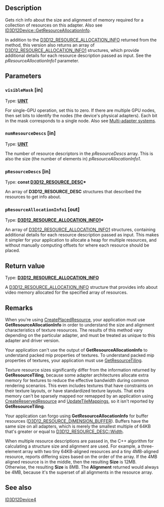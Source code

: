 ## Description

Gets rich info about the size and alignment of memory required for a collection of resources on this adapter. Also see [ID3D12Device::GetResourceAllocationInfo](https://learn.microsoft.com/windows/win32/api/d3d12/nf-d3d12-id3d12device-getresourceallocationinfo(uint_uint_constd3d12_resource_desc).md).

In addition to the [D3D12_RESOURCE_ALLOCATION_INFO](https://learn.microsoft.com/windows/win32/api/d3d12/ns-d3d12-d3d12_resource_allocation_info) returned from the method, this version also returns an array of [D3D12_RESOURCE_ALLOCATION_INFO1](https://learn.microsoft.com/windows/win32/api/d3d12/ns-d3d12-d3d12_resource_allocation_info1) structures, which provide additional details for each resource description passed as input. See the *pResourceAllocationInfo1* parameter.

## Parameters

### `visibleMask` [in]

Type: **[UINT](https://learn.microsoft.com/windows/win32/WinProg/windows-data-types)**

For single-GPU operation, set this to zero. If there are multiple GPU nodes, then set bits to identify the nodes (the device's physical adapters). Each bit in the mask corresponds to a single node. Also see [Multi-adapter systems](https://learn.microsoft.com/windows/win32/direct3d12/multi-engine).

### `numResourceDescs` [in]

Type: **[UINT](https://learn.microsoft.com/windows/win32/WinProg/windows-data-types)**

The number of resource descriptors in the *pResourceDescs* array. This is also the size (the number of elements in) *pResourceAllocationInfo1*.

### `pResourceDescs` [in]

Type: **const [D3D12_RESOURCE_DESC](https://learn.microsoft.com/windows/win32/api/d3d12/ns-d3d12-d3d12_resource_desc)\***

An array of **D3D12_RESOURCE_DESC** structures that described the resources to get info about.

### `pResourceAllocationInfo1` [out]

Type: **[D3D12_RESOURCE_ALLOCATION_INFO1](https://learn.microsoft.com/windows/win32/api/d3d12/ns-d3d12-d3d12_resource_allocation_info1)\***

An array of [D3D12_RESOURCE_ALLOCATION_INFO1](https://learn.microsoft.com/windows/win32/api/d3d12/ns-d3d12-d3d12_resource_allocation_info1) structures, containing additional details for each resource description passed as input. This makes it simpler for your application to allocate a heap for multiple resources, and without manually computing offsets for where each resource should be placed.

## Return value

Type: **[D3D12_RESOURCE_ALLOCATION_INFO](https://learn.microsoft.com/windows/win32/api/d3d12/ns-d3d12-d3d12_resource_allocation_info)**

A [D3D12_RESOURCE_ALLOCATION_INFO](https://learn.microsoft.com/windows/win32/api/d3d12/ns-d3d12-d3d12_resource_allocation_info) structure that provides info about video memory allocated for the specified array of resources.

## Remarks

When you're using [CreatePlacedResource](https://learn.microsoft.com/windows/win32/api/d3d12/nf-d3d12-id3d12device-createplacedresource), your application must use **GetResourceAllocationInfo** in order to understand the size and alignment characteristics of texture resources. The results of this method vary depending on the particular adapter, and must be treated as unique to this adapter and driver version.

Your application can't use the output of **GetResourceAllocationInfo** to understand packed mip properties of textures. To understand packed mip properties of textures, your application must use [GetResourceTiling](https://learn.microsoft.com/windows/win32/api/d3d12/nf-d3d12-id3d12device-getresourcetiling).

Texture resource sizes significantly differ from the information returned by **GetResourceTiling**, because some adapter architectures allocate extra memory for textures to reduce the effective bandwidth during common rendering scenarios. This even includes textures that have constraints on their texture layouts, or have standardized texture layouts. That extra memory can't be sparsely mapped nor remapped by an application using [CreateReservedResource](https://learn.microsoft.com/windows/win32/api/d3d12/nf-d3d12-id3d12device-createreservedresource) and [UpdateTileMappings](https://learn.microsoft.com/windows/win32/api/d3d12/nf-d3d12-id3d12commandqueue-updatetilemappings), so it isn't reported by **GetResourceTiling**.

Your application can forgo using **GetResourceAllocationInfo** for buffer resources ([D3D12_RESOURCE_DIMENSION_BUFFER](https://learn.microsoft.com/windows/win32/api/d3d12/ne-d3d12-d3d12_resource_dimension)). Buffers have the same size on all adapters, which is merely the smallest multiple of 64KB that's greater or equal to [D3D12_RESOURCE_DESC::Width](https://learn.microsoft.com/windows/win32/api/d3d12/ns-d3d12-d3d12_resource_desc).

When multiple resource descriptions are passed in, the C++ algorithm for calculating a structure size and alignment are used. For example, a three-element array with two tiny 64KB-aligned resources and a tiny 4MB-aligned resource, reports differing sizes based on the order of the array. If the 4MB aligned resource is in the middle, then the resulting **Size** is 12MB. Otherwise, the resulting **Size** is 8MB. The **Alignment** returned would always be 4MB, because it's the superset of all alignments in the resource array.

## See also

[ID3D12Device4](https://learn.microsoft.com/windows/win32/api/d3d12/nn-d3d12-id3d12device4)